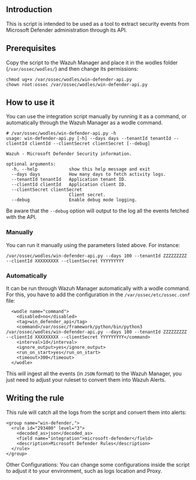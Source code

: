 ## Introduction
This is script is intended to be used as a tool to extract security events from Microsoft Defender administration through its API.

## Prerequisites
Copy the script to the Wazuh Manager and place it in the wodles folder (`/var/ossec/wodles/`) and then change its permissions:
```
chmod ug+x /var/ossec/wodles/win-defender-api.py
chown root:ossec /var/ossec/wodles/win-defender-api.py
```
## How to use it
You can use the integration script manually by running it as a command, or automatically through the Wazuh Manager as a wodle command.
```
# /var/ossec/wodles/win-defender-api.py -h
usage: win-defender-api.py [-h] --days days --tenantId tenantId --clientId clientId --clientSecret clientSecret [--debug]

Wazuh - Microsoft Defender Security information.

optional arguments:
  -h, --help            show this help message and exit
  --days days           How many days to fetch activity logs.
  --tenantId tenantId   Application tenant ID.
  --clientId clientId   Application client ID.
  --clientSecret clientSecret
                        Client secret.
  --debug               Enable debug mode logging.
```
Be aware that the `--debug` option will output to the log all the events fetched with the API.

### Manually
You can run it manually using the parameters listed above. For instance:
```
/var/ossec/wodles/win-defender-api.py --days 100 --tenantId ZZZZZZZZZ --clientId XXXXXXXXX --clientSecret YYYYYYYYY
```
### Automatically
It can be run through Wazuh Manager automatically with a wodle command. For this, you have to add the configuration in the `/var/ossec/etc/ossec.conf` file:
```
  <wodle name="command">
    <disabled>no</disabled>
    <tag>win_defender_api</tag>
    <command>/var/ossec/framework/python/bin/python3 /var/ossec/wodles/win-defender-api.py --days 100 --tenantId ZZZZZZZZZ --clientId XXXXXXXXX --clientSecret YYYYYYYYY</command>
    <interval>1d</interval>
    <ignore_output>yes</ignore_output>
    <run_on_start>yes</run_on_start>
    <timeout>300</timeout>
  </wodle>
```
This will ingest all the events (in `JSON` format) to the Wazuh Manager, you just need to adjust your ruleset to convert them into Wazuh Alerts.

## Writing the rule
This rule will catch all the logs from the script and convert them into alerts:
```
<group name="win-defender,">
  <rule id="293400" level="3">
    <decoded_as>json</decoded_as>
    <field name="integration">microsoft-defender</field>
    <description>Microsoft Defender Rules</description>
  </rule>
</group>
```
Other Configurations: You can change some configurations inside the script to adjust it to your environment, such as logs location and Proxy.
